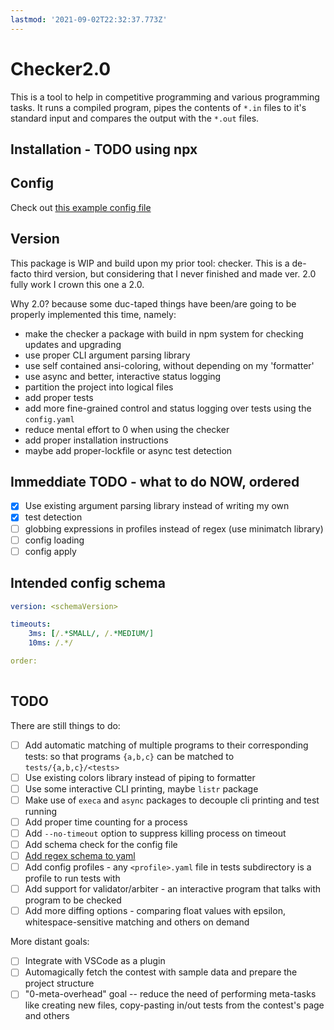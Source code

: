 ```yaml
---
lastmod: '2021-09-02T22:32:37.773Z'
---
```

# Checker2.0

This is a tool to help in competitive programming and various programming tasks. It runs a compiled program, pipes the contents of `*.in` files to it's standard input and compares the output with the `*.out` files.

## Installation - TODO using npx

## Config

Check out [this example config file](./test/tests/config.yaml)

## Version

This package is WIP and build upon my prior tool: checker. This is a de-facto third version, but considering that I never finished and made ver. 2.0 fully work I crown this one a 2.0.

Why 2.0? because some duc-taped things have been/are going to be properly implemented this time, namely:

- make the checker a package with build in npm system for checking updates and upgrading
- use proper CLI argument parsing library
- use self contained ansi-coloring, without depending on my 'formatter'
- use async and better, interactive status logging
- partition the project into logical files
- add proper tests
- add more fine-grained control and status logging over tests using the `config.yaml`
- reduce mental effort to 0 when using the checker
- add proper installation instructions
- maybe add proper-lockfile or async test detection

## Immeddiate TODO - what to do NOW, ordered

- [x] Use existing argument parsing library instead of writing my own
- [X] test detection
- [ ] globbing expressions in profiles instead of regex (use minimatch library)
- [ ] config loading
- [ ] config apply

## Intended config schema

```yaml
version: <schemaVersion>

timeouts:
    3ms: [/.*SMALL/, /.*MEDIUM/]
    10ms: /.*/

order:
    
```

## TODO

There are still things to do:

- [ ] Add automatic matching of multiple programs to their corresponding tests: so that programs `{a,b,c}` can be matched to `tests/{a,b,c}/<tests>`
- [ ] Use existing colors library instead of piping to formatter
- [ ] Use some interactive CLI printing, maybe `listr` package
- [ ] Make use of `execa` and `async` packages to decouple cli printing and test running
- [ ] Add proper time counting for a process
- [ ] Add `--no-timeout` option to suppress killing process on timeout
- [ ] Add schema check for the config file
- [ ] [Add regex schema to yaml](https://github.com/nodeca/js-yaml-js-types)
- [ ] Add config profiles - any `<profile>.yaml` file in tests subdirectory is a profile to run tests with
- [ ] Add support for validator/arbiter - an interactive program that talks with program to be checked
- [ ] Add more diffing options - comparing float values with epsilon, whitespace-sensitive matching and others on demand

More distant goals:

- [ ] Integrate with VSCode as a plugin
- [ ] Automagically fetch the contest with sample data and prepare the project structure
- [ ] "0-meta-overhead" goal -- reduce the need of performing meta-tasks like creating new files, copy-pasting in/out tests from the contest's page and others